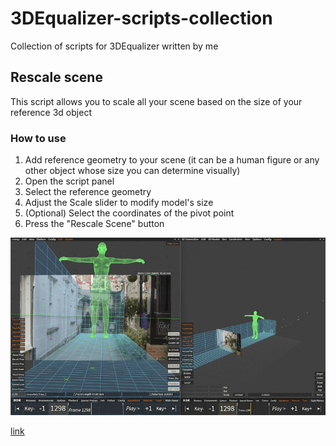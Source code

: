 # 3DEqualizer-scripts-collection

Collection of scripts for 3DEqualizer written by me

## Rescale scene

This script allows you to scale all your scene based on the size of your reference 3d object

### How to use

1. Add reference geometry to your scene (it can be a human figure or any other object whose size you can determine visually)
2. Open the script panel
3. Select the reference geometry
4. Adjust the Scale slider to modify model's size
5. (Optional) Select the coordinates of the pivot point
6. Press the "Rescale Scene" button

![gif](https://github.com/YaroslavYushk/3DEqualizer-scripts-collection/blob/main/Media/Rescale_scene.gif)

[link](https://github.com/YaroslavYushk/3DEqualizer-scripts-collection/blob/main/Scripts/Recale_scene_v1.3.1.py)
